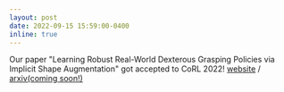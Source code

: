 ```yaml
---
layout: post
date: 2022-09-15 15:59:00-0400
inline: true
---
```


Our paper "Learning Robust Real-World Dexterous Grasping Policies via Implicit Shape Augmentation" got accepted to CoRL 2022! [website](https://sites.google.com/view/implicitaugmentation/home) / [arxiv(coming soon!)]()